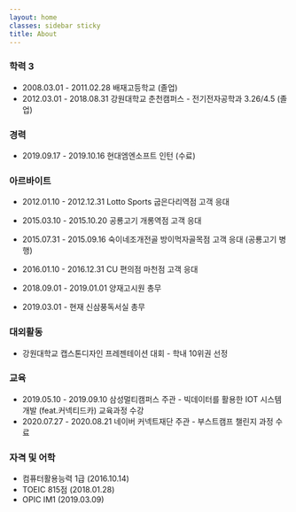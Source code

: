 ```yaml
---
layout: home
classes: sidebar sticky
title: About
---
```




### 학력 3

- 2008.03.01 - 2011.02.28  배재고등학교 (졸업)
- 2012.03.01 - 2018.08.31  강원대학교 춘천캠퍼스 - 전기전자공학과 3.26/4.5 (졸업)



### 경력

- 2019.09.17 - 2019.10.16  현대엠엔소프트 인턴 (수료)



### 아르바이트

- 2012.01.10 - 2012.12.31  Lotto Sports 굽은다리역점 고객 응대

- 2015.03.10 - 2015.10.20  공룡고기 개롱역점 고객 응대
- 2015.07.31 - 2015.09.16  숙이네조개전골 방이먹자골목점 고객 응대 (공룡고기 병행)
- 2016.01.10 - 2016.12.31  CU 편의점 마천점 고객 응대

- 2018.09.01 - 2019.01.01  양재고시원 총무

- 2019.03.01 - 현재  신삼풍독서실 총무



### 대외활동

- 강원대학교 캡스톤디자인 프레젠테이션 대회 - 학내 10위권 선정



### 교육

- 2019.05.10 - 2019.09.10  삼성멀티캠퍼스 주관 - 빅데이터를 활용한 IOT 시스템 개발 (feat.커넥티드카) 교육과정 수강
- 2020.07.27 - 2020.08.21  네이버 커넥트재단 주관 - 부스트캠프 챌린지 과정 수료



### 자격 및 어학

- 컴퓨터활용능력 1급 (2016.10.14)
- TOEIC 815점 (2018.01.28)
- OPIC IM1 (2019.03.09)

